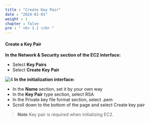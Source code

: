 ```yaml
---
title : "Create Key Pair"
date : "2024-01-01"
weight : 1 
chapter : false
pre : " <b> 1.1 </b> "
---
```


#### Create a Key Pair

**In the Network & Security section of the EC2 interface:**
- Select **Key Pairs**
- Select **Create Key Pair**

![4](/images/aws/1.4.png?featherlight=false&width=90pc)
**In the initialization interface:**
- In the **Name** section, set it by your own way
- In the **Key Pair** type section, select RSA
- In the Private key file format section, select .pem
- Scroll down to the bottom of the page and select Create key pair
> **Note**
> Key pair is required when initializing EC2.

